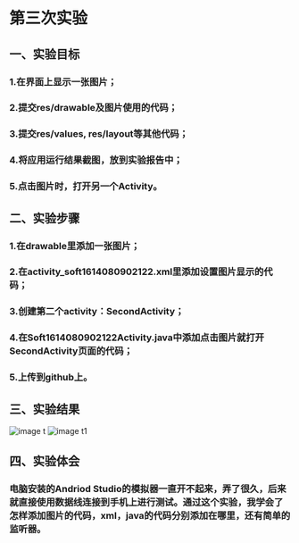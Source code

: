 # 第三次实验
## 一、实验目标
### 1.在界面上显示一张图片；
### 2.提交res/drawable及图片使用的代码；
### 3.提交res/values, res/layout等其他代码；
### 4.将应用运行结果截图，放到实验报告中；
### 5.点击图片时，打开另一个Activity。
## 二、实验步骤
### 1.在drawable里添加一张图片；
### 2.在activity_soft1614080902122.xml里添加设置图片显示的代码；
### 3.创建第二个activity：SecondActivity；
### 4.在Soft1614080902122Activity.java中添加点击图片就打开SecondActivity页面的代码；
### 5.上传到github上。
## 三、实验结果
![image t](https://github.com/chenzhiH/android-labs-2018/blob/master/soft1614080902122/%E5%AE%9E%E9%AA%8C3%E5%9B%BE%E7%89%872.png)
![image t1](https://github.com/chenzhiH/android-labs-2018/blob/master/soft1614080902122/%E5%AE%9E%E9%AA%8C%E4%B8%89%E5%9B%BE%E7%89%871.png)
## 四、实验体会
### 电脑安装的Andriod Studio的模拟器一直开不起来，弄了很久，后来就直接使用数据线连接到手机上进行测试。通过这个实验，我学会了怎样添加图片的代码，xml，java的代码分别添加在哪里，还有简单的监听器。
